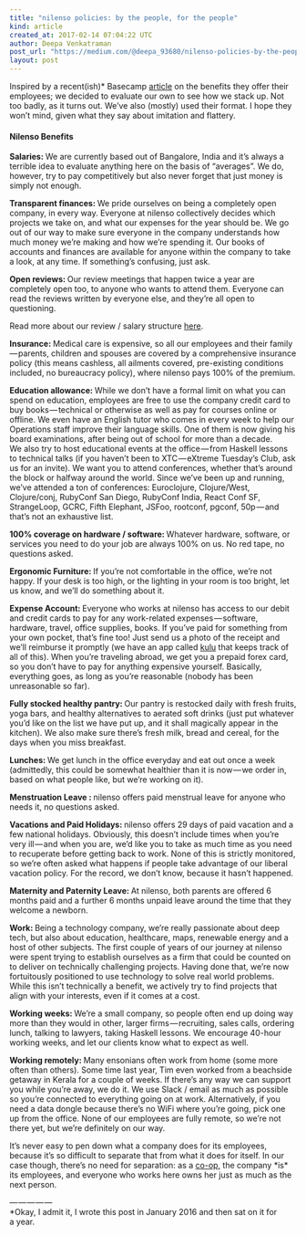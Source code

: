 ```yaml
---
title: "nilenso policies: by the people, for the people"
kind: article
created_at: 2017-02-14 07:04:22 UTC
author: Deepa Venkatraman
post_url: "https://medium.com/@deepa_93680/nilenso-policies-by-the-people-for-the-people-fd0ea9e936d1?source=rss-35a7eb01f164------2"
layout: post
---
```

<p>Inspired by a recent(ish)* Basecamp <a href="https://m.signalvnoise.com/employee-benefits-at-basecamp-d2d46fd06c58#.o4hfovwma">article</a> on the benefits they offer their employees; we decided to evaluate our own to see how we stack up. Not too badly, as it turns out. We’ve also (mostly) used their format. I hope they won’t mind, given what they say about imitation and flattery.</p><h4>Nilenso Benefits</h4><p><strong>Salaries: </strong>We are currently based out of Bangalore, India and it’s always a terrible idea to evaluate anything here on the basis of “averages”. We do, however, try to pay competitively but also never forget that just money is simply not enough.</p><p><strong>Transparent finances: </strong>We pride ourselves on being a completely open company, in every way. Everyone at nilenso collectively decides which projects we take on, and what our expenses for the year should be. We go out of our way to make sure everyone in the company understands how much money we’re making and how we’re spending it. Our books of accounts and finances are available for anyone within the company to take a look, at any time. If something’s confusing, just ask.</p><p><strong>Open reviews: </strong>Our review meetings that happen twice a year are completely open too, to anyone who wants to attend them. Everyone can read the reviews written by everyone else, and they’re all open to questioning.</p><p>Read more about our review / salary structure <a href="http://blog.nilenso.com/blog/2015/06/30/how-to-co-op-salaries-reviews/">here</a>.</p><p><strong>Insurance: </strong>Medical care is expensive, so all our employees and their family — parents, children and spouses are covered by a comprehensive insurance policy (this means cashless, all ailments covered, pre-existing conditions included, no bureaucracy policy), where nilenso pays 100% of the premium.</p><p><strong>Education allowance: </strong>While we don’t have a formal limit on what you can spend on education, employees are free to use the company credit card to buy books — technical or otherwise as well as pay for courses online or offline. We even have an English tutor who comes in every week to help our Operations staff improve their language skills. One of them is now giving his board examinations, after being out of school for more than a decade.<br>We also try to host educational events at the office — from Haskell lessons to technical talks (if you haven’t been to XTC — eXtreme Tuesday’s Club, ask us for an invite). We want you to attend conferences, whether that’s around the block or halfway around the world. Since we’ve been up and running, we’ve attended a ton of conferences: Euroclojure, Clojure/West, Clojure/conj, RubyConf San Diego, RubyConf India, React Conf SF, StrangeLoop, GCRC, Fifth Elephant, JSFoo, rootconf, pgconf, 50p — and that’s not an exhaustive list.</p><p><strong>100% coverage on hardware / software: </strong>Whatever hardware, software, or services you need to do your job are always 100% on us. No red tape, no questions asked.</p><p><strong>Ergonomic Furniture: </strong>If you’re not comfortable in the office, we’re not happy. If your desk is too high, or the lighting in your room is too bright, let us know, and we’ll do something about it.</p><p><strong>Expense Account: </strong>Everyone who works at nilenso has access to our debit and credit cards to pay for any work-related expenses — software, hardware, travel, office supplies, books. If you’ve paid for something from your own pocket, that’s fine too! Just send us a photo of the receipt and we’ll reimburse it promptly (we have an app called <a href="https://www.kulu.in/">kulu</a> that keeps track of all of this). When you’re traveling abroad, we get you a prepaid forex card, so you don’t have to pay for anything expensive yourself. Basically, everything goes, as long as you’re reasonable (nobody has been unreasonable so far).</p><p><strong>Fully stocked healthy pantry: </strong>Our pantry is restocked daily with fresh fruits, yoga bars, and healthy alternatives to aerated soft drinks (just put whatever you’d like on the list we have put up, and it shall magically appear in the kitchen). We also make sure there’s fresh milk, bread and cereal, for the days when you miss breakfast.</p><p><strong>Lunches: </strong>We get lunch in the office everyday and eat out once a week (admittedly, this could be somewhat healthier than it is now — we order in, based on what people like, but we’re working on it).</p><p><strong>Menstruation Leave : </strong>nilenso offers paid menstrual leave for anyone who needs it, no questions asked.</p><p><strong>Vacations and Paid Holidays: </strong>nilenso offers 29 days of paid vacation and a few national holidays. Obviously, this doesn’t include times when you’re very ill — and when you are, we’d like you to take as much time as you need to recuperate before getting back to work. None of this is strictly monitored, so we’re often asked what happens if people take advantage of our liberal vacation policy. For the record, we don’t know, because it hasn’t happened.</p><p><strong>Maternity and Paternity Leave: </strong>At nilenso, both parents are offered 6 months paid and a further 6 months unpaid leave around the time that they welcome a newborn.</p><p><strong>Work: </strong>Being a technology company, we’re really passionate about deep tech, but also about education, healthcare, maps, renewable energy and a host of other subjects. The first couple of years of our journey at nilenso were spent trying to establish ourselves as a firm that could be counted on to deliver on technically challenging projects. Having done that, we’re now fortuitously positioned to use technology to solve real world problems. While this isn’t technically a benefit, we actively try to find projects that align with your interests, even if it comes at a cost.</p><p><strong>Working weeks: </strong>We’re a small company, so people often end up doing way more than they would in other, larger firms — recruiting, sales calls, ordering lunch, talking to lawyers, taking Haskell lessons. We encourage 40-hour working weeks, and let our clients know what to expect as well.</p><p><strong>Working remotely: </strong>Many ensonians often work from home (some more often than others). Some time last year, Tim even worked from a beachside getaway in Kerala for a couple of weeks. If there’s any way we can support you while you’re away, we do it. We use Slack / email as much as possible so you’re connected to everything going on at work. Alternatively, if you need a data dongle because there’s no WiFi where you’re going, pick one up from the office. None of our employees are fully remote, so we’re not there yet, but we’re definitely on our way.</p><p>It’s never easy to pen down what a company does for its employees, because it’s so difficult to separate that from what it does for itself. In our case though, there’s no need for separation: as a <a href="http://blog.deobald.ca/2014/11/huh-software-cooperative.html">co-op</a>, the company *is* its employees, and everyone who works here owns her just as much as the next person.</p><p>— — — — — <br>*Okay, I admit it, I wrote this post in January 2016 and then sat on it for a year.</p><img src="https://medium.com/_/stat?event=post.clientViewed&referrerSource=full_rss&postId=fd0ea9e936d1" width="1" height="1" alt="">